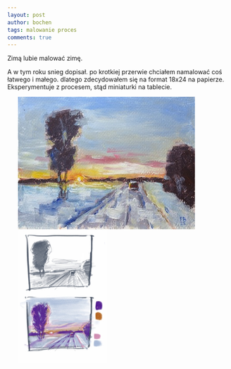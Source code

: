 ```yaml
---
layout: post
author: bochen
tags: malowanie proces
comments: true
---
```

Zimą lubie malować zimę.  

A w tym roku snieg dopisał. po krotkiej przerwie chciałem namalować coś łatwego i małego. dlatego zdecydowałem się na format 18x24 na papierze. 
Eksperymentuje z procesem, stąd miniaturki na tablecie.  


<ul id="media" class="clearfix justified-gallery">
<div
            class="albumList"
            data-sub-html=""
            data-download-url="../assets/images/010_mrozny_poranek/large_000.jpg"
            data-src="../assets/images/010_mrozny_poranek/large_000.jpg"
            data-exthumbimage="../assets/images/010_mrozny_poranek/thumb_000.jpg"
            >
            <a href="../assets/images/010_mrozny_poranek/large_000.jpg">
            <img src="../assets/images/010_mrozny_poranek/small_000.jpg" height="300" />
            </a>
            </div>
<div
            class="albumList"
            data-sub-html=""
            data-download-url="../assets/images/010_mrozny_poranek/large_001.jpg"
            data-src="../assets/images/010_mrozny_poranek/large_001.jpg"
            data-exthumbimage="../assets/images/010_mrozny_poranek/thumb_001.jpg"
            >
            <a href="../assets/images/010_mrozny_poranek/large_001.jpg">
            <img src="../assets/images/010_mrozny_poranek/small_001.jpg" height="300" />
            </a>
            </div>
</ul>